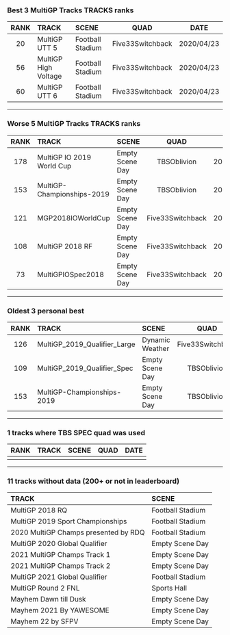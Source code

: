 ### Best 3 MultiGP Tracks TRACKS ranks
|RANK|TRACK|SCENE|QUAD|DATE|
|:---:|:---|:---|:---:|:---:|
|20|MultiGP UTT 5|Football Stadium|Five33Switchback|2020/04/23|
|56|MultiGP High Voltage|Football Stadium|Five33Switchback|2020/04/23|
|60|MultiGP UTT 6|Football Stadium|Five33Switchback|2020/04/23|
---
### Worse 5 MultiGP Tracks TRACKS ranks
|RANK|TRACK|SCENE|QUAD|DATE|
|:---:|:---|:---|:---:|:---:|
|178|MultiGP IO 2019 World Cup|Empty Scene Day|TBSOblivion|2020/04/07|
|153|MultiGP-Championships-2019|Empty Scene Day|TBSOblivion|2020/04/07|
|121|MGP2018IOWorldCup|Empty Scene Day|Five33Switchback|2020/04/15|
|108|MultiGP 2018 RF|Empty Scene Day|Five33Switchback|2020/04/16|
|73|MultiGPIOSpec2018|Empty Scene Day|Five33Switchback|2020/04/15|
---
### Oldest 3 personal best
|RANK|TRACK|SCENE|QUAD|DATE|
|:---:|:---|:---|:---:|:---:|
|126|MultiGP_2019_Qualifier_Large|Dynamic Weather|Five33Switchback|2020/04/07|
|109|MultiGP_2019_Qualifier_Spec|Empty Scene Day|TBSOblivion|2020/04/07|
|153|MultiGP-Championships-2019|Empty Scene Day|TBSOblivion|2020/04/07|
---
### 1 tracks where TBS SPEC quad was used
|RANK|TRACK|SCENE|QUAD|DATE|
|:---:|:---|:---|:---:|:---:|
||||||
---
### 11 tracks without data (200+ or not in leaderboard)
|TRACK|SCENE|
|:---|:---|
|MultiGP 2018 RQ|Football Stadium|
|MultiGP 2019 Sport Championships|Football Stadium|
|2020 MultiGP Champs presented by RDQ|Football Stadium|
|MultiGP 2020 Global Qualifier|Empty Scene Day|
|2021 MultiGP Champs Track 1|Empty Scene Day|
|2021 MultiGP Champs Track 2|Empty Scene Day|
|MultiGP 2021 Global Qualifier|Football Stadium|
|MultiGP Round 2 FNL|Sports Hall|
|Mayhem Dawn till Dusk|Empty Scene Day|
|Mayhem 2021 By YAWESOME|Empty Scene Day|
|Mayhem 22 by SFPV|Empty Scene Day|
